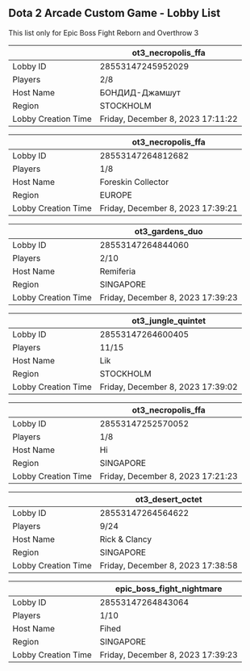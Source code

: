 ## Dota 2 Arcade Custom Game - Lobby List

This list only for Epic Boss Fight Reborn and Overthrow 3

|  | ot3_necropolis_ffa |
| ------ | ------ |
| Lobby ID | 28553147245952029 |
| Players | 2/8 |
| Host Name | БОНДИД-Джамшут |
| Region | STOCKHOLM |
| Lobby Creation Time | Friday, December 8, 2023 17:11:22 |


|  | ot3_necropolis_ffa |
| ------ | ------ |
| Lobby ID | 28553147264812682 |
| Players | 1/8 |
| Host Name | Foreskin Collector |
| Region | EUROPE |
| Lobby Creation Time | Friday, December 8, 2023 17:39:21 |


|  | ot3_gardens_duo |
| ------ | ------ |
| Lobby ID | 28553147264844060 |
| Players | 2/10 |
| Host Name | Remiferia |
| Region | SINGAPORE |
| Lobby Creation Time | Friday, December 8, 2023 17:39:23 |


|  | ot3_jungle_quintet |
| ------ | ------ |
| Lobby ID | 28553147264600405 |
| Players | 11/15 |
| Host Name | Lik |
| Region | STOCKHOLM |
| Lobby Creation Time | Friday, December 8, 2023 17:39:02 |


|  | ot3_necropolis_ffa |
| ------ | ------ |
| Lobby ID | 28553147252570052 |
| Players | 1/8 |
| Host Name | Hi |
| Region | SINGAPORE |
| Lobby Creation Time | Friday, December 8, 2023 17:21:23 |


|  | ot3_desert_octet |
| ------ | ------ |
| Lobby ID | 28553147264564622 |
| Players | 9/24 |
| Host Name | Rick & Clancy |
| Region | SINGAPORE |
| Lobby Creation Time | Friday, December 8, 2023 17:38:58 |


|  | epic_boss_fight_nightmare |
| ------ | ------ |
| Lobby ID | 28553147264843064 |
| Players | 1/10 |
| Host Name | Fihed |
| Region | SINGAPORE |
| Lobby Creation Time | Friday, December 8, 2023 17:39:23 |



